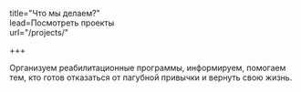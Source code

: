 title="Что мы делаем?"  
lead=Посмотреть проекты  
url="/projects/"  

+++

Организуем реабилитационные программы, информируем, помогаем тем, кто готов отказаться от пагубной привычки и вернуть свою жизнь.
